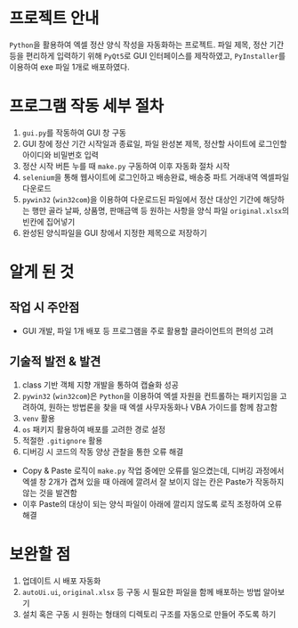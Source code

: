 # 프로젝트 안내
```Python```을 활용하여 엑셀 정산 양식 작성을 자동화하는 프로젝트.
파일 제목, 정산 기간 등을 편리하게 입력하기 위해 ```PyQt5```로 GUI 인터페이스를 제작하였고,
```PyInstaller```를 이용하여 exe 파일 1개로 배포하였다.

# 프로그램 작동 세부 절차
1. ```gui.py```를 작동하여 GUI 창 구동
2. GUI 창에 정산 기간 시작일과 종료일, 파일 완성본 제목, 정산할 사이트에 로그인할 아이디와 비밀번호 입력
3. 정산 시작 버튼 누를 때 ```make.py``` 구동하여 이후 자동화 절차 시작
4. ```selenium```을 통해 웹사이트에 로그인하고 배송완료, 배송중 파트 거래내역 엑셀파일 다운로드
5. ```pywin32``` (```win32com```)을 이용하여 
  다운로드된 파일에서 정산 대상인 기간에 해당하는 행만 골라 
  날짜, 상품명, 판매금액 등 원하는 사항을 양식 파일 ```original.xlsx```의 빈칸에 집어넣기
6. 완성된 양식파일을 GUI 창에서 지정한 제목으로 저장하기

# 알게 된 것
## 작업 시 주안점
- GUI 개발, 파일 1개 배포 등 프로그램을 주로 활용할 클라이언트의 편의성 고려

## 기술적 발전 & 발견
1. class 기반 객체 지향 개발을 통하여 캡슐화 성공
2. ```pywin32``` (```win32com```)은 ```Python```을 이용하여 엑셀 자원을 컨트롤하는 패키지임을 고려하여,
    원하는 방법론을 찾을 때 엑셀 사무자동화나 VBA 가이드를 함께 참고함
3. ```venv``` 활용
4. ```os``` 패키지 활용하여 배포를 고려한 경로 설정
5. 적절한 ```.gitignore``` 활용
6. 디버깅 시 코드의 작동 양상 관찰을 통한 오류 해결
  - Copy & Paste 로직이 ```make.py``` 작업 중에만 오류를 일으켰는데, 
  디버깅 과정에서 엑셀 창 2개가 겹쳐 있을 때 아래에 깔려서 잘 보이지 않는 칸은 Paste가 작동하지 않는 것을 발견함
  - 이후 Paste의 대상이 되는 양식 파일이 아래에 깔리지 않도록 로직 조정하여 오류 해결

# 보완할 점
1. 업데이트 시 배포 자동화
2. ```autoUi.ui```, ```original.xlsx``` 등 구동 시 필요한 파일을 함께 배포하는 방법 알아보기
3. 설치 혹은 구동 시 원하는 형태의 디렉토리 구조를 자동으로 만들어 주도록 하기
